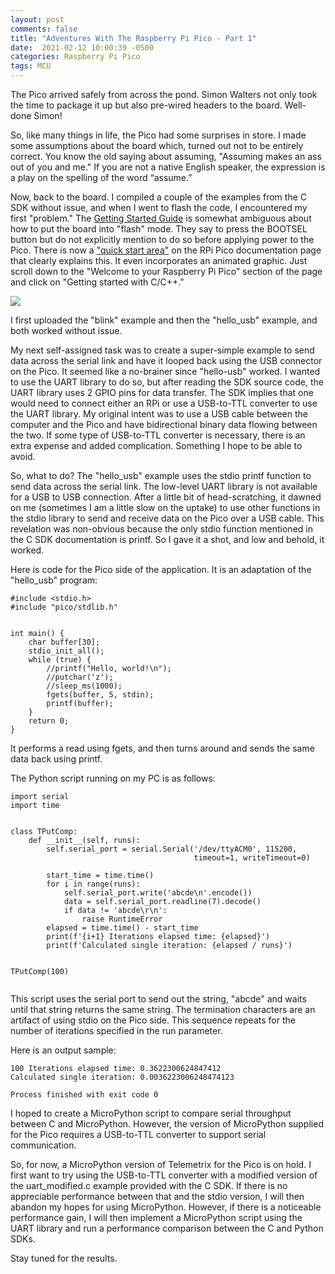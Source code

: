 ```yaml
---
layout: post
comments: false
title: "Adventures With The Raspberry Pi Pico - Part 1"
date:  2021-02-12 10:00:39 -0500
categories: Raspberry Pi Pico
tags: MCU
---
```


The Pico arrived safely from across the pond. Simon Walters not only took the
time to package it up but also pre-wired headers to the board. Well-done Simon!

So, like many things in life, the Pico had some surprises in store. I made some
assumptions about the board which, turned out not to be entirely correct. You know the
old
saying about assuming, "Assuming makes an ass out of you and me." If you are not a
native English speaker, the expression is a play on the spelling of the word “assume.”

Now, back to the board. I compiled a couple of the examples from the C SDK without issue,
and
when I went to flash the code, I encountered my first "problem." The
[Getting Started Guide](https://datasheets.raspberrypi.org/pico/getting-started-with-pico.pdf)
 is somewhat ambiguous about how to put the board into "flash" mode. They say to press
 the BOOTSEL button but do not explicitly mention to do so before applying power to the
 Pico. There is now a
 ["quick start area"](https://www.raspberrypi.org/documentation/pico/getting-started/)
 on the RPi Pico documentation page that clearly explains this. It even incorporates
 an animated graphic. Just scroll down to the "Welcome to your Raspberry Pi Pico" section
  of the page and click on "Getting started with C/C++."

![]({{site.url}}/images/pico_starting.png)

I first uploaded the "blink" example and then the "hello_usb" example, and both worked
without issue.

My next self-assigned task was to create a super-simple example to send data across
 the serial link and have it looped back using the USB connector on the Pico. It seemed 
like a no-brainer since
 "hello-usb" worked. I wanted to use the UART library to do so, but after reading the
  SDK source code, the UART library uses 2 GPIO pins for data transfer. The SDK implies
  that
  one
  would need to connect either an RPi or use a USB-to-TTL converter to use the UART
   library. My original intent was to use a USB cable between the computer and
   the Pico and have bidirectional binary data flowing between the two. If some type of
    USB-to-TTL converter is necessary, there is an extra expense and added complication.
    Something I hope to be able to avoid.

So, what to do? The "hello_usb" example uses the stdio printf function to send data
across the serial link. The low-level UART library is not available for a
USB to USB connection.  After a little bit of head-scratching, it dawned on me (sometimes I am a
 little slow on the uptake) to use other functions in the stdio library to send
 and receive data on the Pico over a USB cable. This revelation was non-obvious because 
the only
 stdio
 function mentioned in the C SDK documentation is printf. So I gave it a shot, and low and
  behold, it worked.

Here is code for the Pico side of the application. It is an adaptation of the "hello_usb"
program:


```
#include <stdio.h>
#include "pico/stdlib.h"


int main() {
    char buffer[30];
    stdio_init_all();
    while (true) {
        //printf("Hello, world!\n");
        //putchar('z');
        //sleep_ms(1000);
        fgets(buffer, 5, stdin);
        printf(buffer);
    }
    return 0;
}
```

It performs a read using fgets, and then turns around and sends the same data back using
printf.

The Python script running on my PC is as follows:

```
import serial
import time


class TPutComp:
    def __init__(self, runs):
        self.serial_port = serial.Serial('/dev/ttyACM0', 115200,
                                         timeout=1, writeTimeout=0)

        start_time = time.time()
        for i in range(runs):
            self.serial_port.write('abcde\n'.encode())
            data = self.serial_port.readline(7).decode()
            if data != 'abcde\r\n':
                raise RuntimeError
        elapsed = time.time() - start_time
        print(f'{i+1} Iterations elapsed time: {elapsed}')
        print(f'Calculated single iteration: {elapsed / runs}')


TPutComp(100)


```

This script uses the serial port to send out the string, "abcde" and waits until
that string returns the same string. The termination characters are an artifact of using
stdio on the Pico side. This sequence repeats for the number of iterations specified in
the run parameter.

Here is an output sample:

```
100 Iterations elapsed time: 0.3622300624847412
Calculated single iteration: 0.0036223006248474123

Process finished with exit code 0
```

I hoped to create a MicroPython script to compare serial throughput between C and 
MicroPython. However,
the version of MicroPython supplied for the Pico requires a USB-to-TTL
converter to support serial communication.

So, for now, a MicroPython version of Telemetrix for the Pico is on hold. I first want
to try using the USB-to-TTL converter with a modified version of the uart_modified.c
example provided with the C SDK. If there is no appreciable performance between that and
the stdio version, I will then abandon my hopes for using MicroPython. However, if 
there is
a noticeable performance gain, I will then implement a MicroPython script using the UART
 library and run a performance comparison between the C and Python SDKs.

 Stay tuned for the results.
